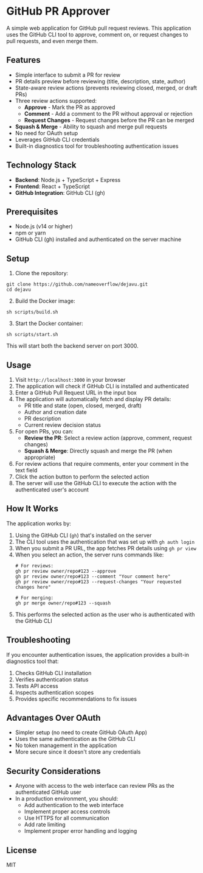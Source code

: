 # GitHub PR Approver

A simple web application for GitHub pull request reviews. This application uses the GitHub CLI tool to approve, comment on, or request changes to pull requests, and even merge them.

## Features

- Simple interface to submit a PR for review
- PR details preview before reviewing (title, description, state, author)
- State-aware review actions (prevents reviewing closed, merged, or draft PRs)
- Three review actions supported:
  - **Approve** - Mark the PR as approved
  - **Comment** - Add a comment to the PR without approval or rejection
  - **Request Changes** - Request changes before the PR can be merged
- **Squash & Merge** - Ability to squash and merge pull requests
- No need for OAuth setup
- Leverages GitHub CLI credentials
- Built-in diagnostics tool for troubleshooting authentication issues

## Technology Stack

- **Backend**: Node.js + TypeScript + Express
- **Frontend**: React + TypeScript
- **GitHub Integration**: GitHub CLI (gh)

## Prerequisites

- Node.js (v14 or higher)
- npm or yarn
- GitHub CLI (gh) installed and authenticated on the server machine

## Setup

1. Clone the repository:
```
git clone https://github.com/nameoverflow/dejavu.git
cd dejavu
```
2. Build the Docker image:

```
sh scripts/build.sh
```

3. Start the Docker container:

```
sh scripts/start.sh
```

This will start both the backend server on port 3000.

## Usage

1. Visit `http://localhost:3000` in your browser
2. The application will check if GitHub CLI is installed and authenticated
3. Enter a GitHub Pull Request URL in the input box
4. The application will automatically fetch and display PR details:
   - PR title and state (open, closed, merged, draft)
   - Author and creation date
   - PR description
   - Current review decision status
5. For open PRs, you can:
   - **Review the PR**: Select a review action (approve, comment, request changes)
   - **Squash & Merge**: Directly squash and merge the PR (when appropriate)
6. For review actions that require comments, enter your comment in the text field
7. Click the action button to perform the selected action
8. The server will use the GitHub CLI to execute the action with the authenticated user's account

## How It Works

The application works by:
1. Using the GitHub CLI (`gh`) that's installed on the server
2. The CLI tool uses the authentication that was set up with `gh auth login`
3. When you submit a PR URL, the app fetches PR details using `gh pr view` 
4. When you select an action, the server runs commands like:
   ```
   # For reviews:
   gh pr review owner/repo#123 --approve
   gh pr review owner/repo#123 --comment "Your comment here"
   gh pr review owner/repo#123 --request-changes "Your requested changes here"
   
   # For merging:
   gh pr merge owner/repo#123 --squash
   ```
5. This performs the selected action as the user who is authenticated with the GitHub CLI

## Troubleshooting

If you encounter authentication issues, the application provides a built-in diagnostics tool that:
1. Checks GitHub CLI installation
2. Verifies authentication status
3. Tests API access
4. Inspects authentication scopes
5. Provides specific recommendations to fix issues

## Advantages Over OAuth

- Simpler setup (no need to create GitHub OAuth App)
- Uses the same authentication as the GitHub CLI
- No token management in the application
- More secure since it doesn't store any credentials

## Security Considerations

- Anyone with access to the web interface can review PRs as the authenticated GitHub user
- In a production environment, you should:
  - Add authentication to the web interface
  - Implement proper access controls
  - Use HTTPS for all communication
  - Add rate limiting
  - Implement proper error handling and logging

## License

MIT
